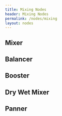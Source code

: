 ```yaml
---
title: Mixing Nodes
header: Mixing Nodes
permalink: /nodes/mixing
layout: nodes
---
```


## Mixer

## Balancer

## Booster

## Dry Wet Mixer

## Panner